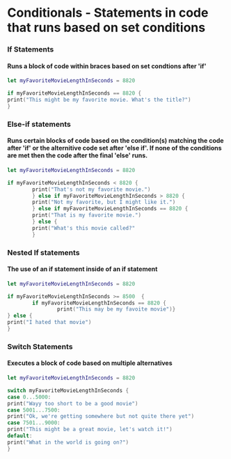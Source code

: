 # Conditionals - Statements in code that runs based on set conditions

### If Statements
#### Runs a block of code within braces based on set condtions after 'if'
```swift
let myFavoriteMovieLengthInSeconds = 8820

if myFavoriteMovieLengthInSeconds == 8820 {
print("This might be my favorite movie. What's the title?")
}
```

### Else-if statements
#### Runs certain blocks of code based on the condition(s) matching the code after 'if' or the alternitive code set after 'else if'. If none of the conditions are met then the code after the final 'else' runs.
```swift
let myFavoriteMovieLengthInSeconds = 8820

if myFavoriteMovieLengthInSeconds < 8820 {
        print("That's not my favorite movie.")
        } else if myFavoriteMovieLengthInSeconds > 8820 {
        print("Not my favorite, but I might like it.")
        } else if myFavoriteMovieLengthInSeconds == 8820 {
        print("That is my favorite movie.")
        } else {
        print("What's this movie called?"
        }
```

### Nested If statements
#### The use of an if statement inside of an if statement
```swift
let myFavoriteMovieLengthInSeconds = 8820

if myFavoriteMovieLengthInSeconds >= 8500  {
        if myFavoriteMovieLengthInSeconds == 8820 {
                print("This may be my favoite movie")}
} else {
print("I hated that movie")
}
```

### Switch Statements
#### Executes a block of code based on multiple alternatives
```swift
let myFavoriteMovieLengthInSeconds = 8820

switch myFavoriteMovieLengthInSeconds {
case 0...5000:
print("Wayy too short to be a good movie")
case 5001...7500:
print("Ok, we're getting somewhere but not quite there yet")
case 7501...9000:
print("This might be a great movie, let's watch it!")
default: 
print("What in the world is going on?")
}
```
